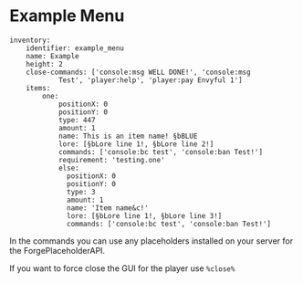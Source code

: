 # Example Menu

```
inventory:
    identifier: example_menu
    name: Example
    height: 2
    close-commands: ['console:msg WELL DONE!', 'console:msg 
            Test', 'player:help', 'player:pay Envyful 1']
    items:
        one:
            positionX: 0
            positionY: 0
            type: 447
            amount: 1
            name: This is an item name! §bBLUE
            lore: [§bLore line 1!, §bLore line 2!]
            commands: ['console:bc test', 'console:ban Test!']
            requirement: 'testing.one'
            else:
              positionX: 0
              positionY: 0
              type: 3
              amount: 1
              name: 'Item name&c!'
              lore: [§bLore line 1!, §bLore line 3!]
              commands: ['console:bc test', 'console:ban Test!']
```

In the commands you can use any placeholders installed on your server for the ForgePlaceholderAPI.

If you want to force close the GUI for the player use `%close%`
